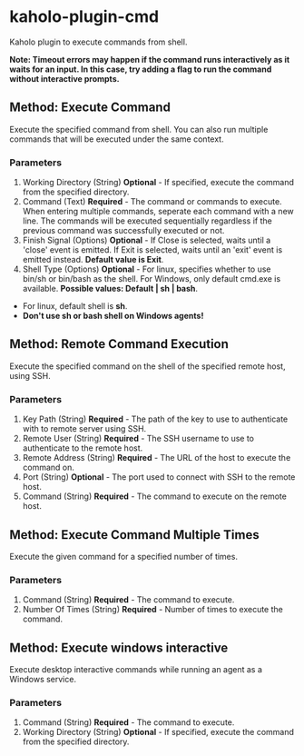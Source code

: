 # kaholo-plugin-cmd
Kaholo plugin to execute commands from shell.

**Note: Timeout errors may happen if the command runs interactively as it waits for an input. In this case, try adding a flag to run the command without interactive prompts.**

## Method: Execute Command
Execute the specified command from shell. You can also run multiple commands that will be executed under the same context.

### Parameters
1. Working Directory (String) **Optional** - If specified, execute the command from the specified directory.
2. Command (Text) **Required** - The command or commands to execute. When entering multiple commands, seperate each command with a new line. The commands will be executed sequentially regardless if the previous command was successfully executed or not.
3. Finish Signal (Options) **Optional** - If Close is selected, waits until a 'close' event is emitted. If Exit is selected, waits until an 'exit' event is emitted instead. **Default value is Exit**.
4. Shell Type (Options) **Optional** - For linux, specifies whether to use bin/sh or bin/bash as the shell. For Windows, only default cmd.exe is available. **Possible values: Default | sh | bash**.
* For linux, default shell is **sh**.
* **Don't use sh or bash shell on Windows agents!**

## Method: Remote Command Execution
Execute the specified command on the shell of the specified remote host, using SSH.

### Parameters
1. Key Path (String) **Required** - The path of the key to use to authenticate with to remote server using SSH.
2. Remote User (String) **Required** - The SSH username to use to authenticate to the remote host.
3. Remote Address (String) **Required** - The URL of the host to execute the command on.
4. Port (String) **Optional** - The port used to connect with SSH to the remote host.
5. Command (String) **Required** - The command to execute on the remote host.

## Method: Execute Command Multiple Times
Execute the given command for a specified number of times.

### Parameters
1. Command (String) **Required** - The command to execute.
2. Number Of Times (String) **Required** - Number of times to execute the command.

## Method: Execute windows interactive
Execute desktop interactive commands while running an agent as a Windows service.

### Parameters
1. Command (String) **Required** - The command to execute.
2. Working Directory (String) **Optional** - If specified, execute the command from the specified directory.
